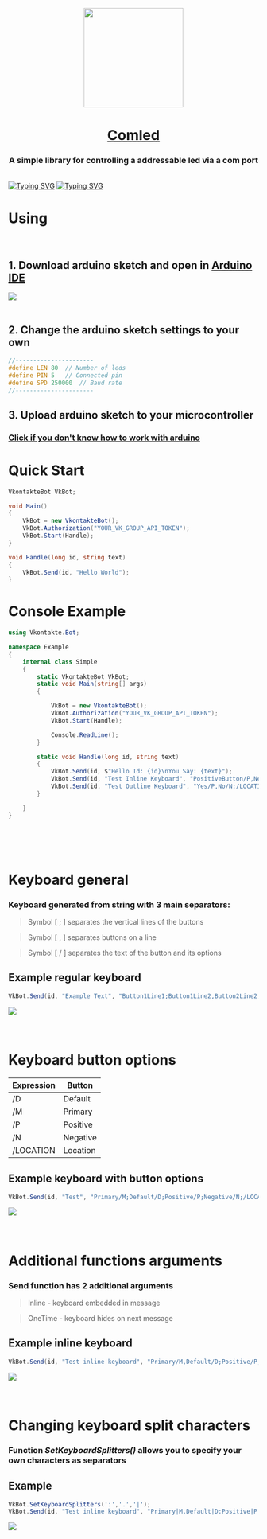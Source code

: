 <a href="https://github.com/yakcom/Vkontakte.Bot/releases/">
<p align="center"><img  width="200" src="https://github.com/yakcom/Comled/blob/master/.github/Led.png"/></p>
<h1 align="center">Comled</h1></a>
<h3 align="center">A simple library for controlling a addressable led via a com port</h3><br>
<a href="https://www.nuget.org/packages/Vkontakte.Bot"><img src="https://readme-typing-svg.herokuapp.com?font=Fira+Code&size=25&pause=100000&duration=3000&color=4392E7&center=true&vCenter=true&width=1000&lines=Download+NuGet+Release" alt="Typing SVG" /></a>
<a href="https://minhaskamal.github.io/DownGit/#/home?url=https://github.com/yakcom/Comled/blob/master/Arduino/Arduino.ino"><img src="https://readme-typing-svg.herokuapp.com?font=Fira+Code&size=25&pause=100000&duration=3000&color=00979c&center=true&vCenter=true&width=1000&lines=Download+Arduino+Sketch" alt="Typing SVG" /></a>

# Using
<br><h2>1. Download arduino sketch and open in <a href="https://github.com/yakcom/Comled/blob/master/.github/ArduinoLoad.png">Arduino IDE</a></h2>
<a href="https://minhaskamal.github.io/DownGit/#/home?url=https://github.com/yakcom/Comled/blob/master/Arduino/Arduino.ino"><img src="https://github.com/yakcom/Comled/blob/master/.github/ArduinoLoad.png" /></a><br><br>
<h2>2. Сhange the arduino sketch settings to your own</h2>

```c++
//----------------------
#define LEN 80  // Number of leds
#define PIN 5   // Connected pin
#define SPD 250000  // Baud rate
//----------------------
```
<h2>3. Upload arduino sketch to your microcontroller </h2>
<a href="https://create.arduino.cc/projecthub/yeshvanth_muniraj/getting-started-with-arduino-bcb879"><h3>Click if you don't know how to work with arduino<h3></a>

# Quick Start
```c#
VkontakteBot VkBot;

void Main()
{
    VkBot = new VkontakteBot();
    VkBot.Authorization("YOUR_VK_GROUP_API_TOKEN");
    VkBot.Start(Handle);
}

void Handle(long id, string text)
{
    VkBot.Send(id, "Hello World");
}
```
# Console Example
```C#
using Vkontakte.Bot;

namespace Example
{
    internal class Simple
    {
        static VkontakteBot VkBot;
        static void Main(string[] args)
        {

            VkBot = new VkontakteBot();
            VkBot.Authorization("YOUR_VK_GROUP_API_TOKEN");
            VkBot.Start(Handle);

            Console.ReadLine();
        }

        static void Handle(long id, string text)
        {
            VkBot.Send(id, $"Hello Id: {id}\nYou Say: {text}");
            VkBot.Send(id, "Test Inline Keyboard", "PositiveButton/P,NegativeButton/N;DefaultButton/D,PrimaryButton/M", true);
            VkBot.Send(id, "Test Outline Keyboard", "Yes/P,No/N;/LOCATION");
        }

    }
}
```
<br><br><br>

# Keyboard general
### Keyboard generated from string with 3 main separators:
> Symbol [ ; ] separates the vertical lines of the buttons

> Symbol [ , ] separates buttons on a line

> Symbol [ / ] separates the text of the button and its options

## Example regular keyboard
```c#
VkBot.Send(id, "Example Text", "Button1Line1;Button1Line2,Button2Line2;Button1Line3,Button2Line3,Button3Line3");
```
<img src="https://github.com/yakcom/Vkontakte.Bot/blob/master/.github/Buttons.png"/><br><br><br>

# Keyboard button options

| Expression |  Button  |
| ---------- | -------- |
|     /D     | Default  |
|     /M     | Primary  |
|     /P     | Positive |
|     /N     | Negative |
|  /LOCATION | Location |

## Example keyboard with button options
```c#
VkBot.Send(id, "Test", "Primary/M;Default/D;Positive/P;Negative/N;/LOCATION");
```
<img src="https://github.com/yakcom/Vkontakte.Bot/blob/master/.github/Buttons2.png"/><br><br><br>

# Additional functions arguments
### Send function has 2 additional arguments
> Inline - keyboard embedded in message

> OneTime - keyboard hides on next message

## Example inline keyboard
```c#
VkBot.Send(id, "Test inline keyboard", "Primary/M,Default/D;Positive/P,Negative/N",true);
```
<img src="https://github.com/yakcom/Vkontakte.Bot/blob/master/.github/ButtonsInline.png"/><br><br><br>

# Changing keyboard split characters
### Function ***SetKeyboardSplitters()*** allows you to specify your own characters as separators
## Example
```c#
VkBot.SetKeyboardSplitters(':','.','|');
VkBot.Send(id, "Test inline keyboard", "Primary|M.Default|D:Positive|P.Negative|N");
```
<img src="https://github.com/yakcom/Vkontakte.Bot/blob/master/.github/Buttons3.png"/>
